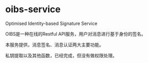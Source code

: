 # oibs-service
Optimised Identity-based Signature Service



OIBS是一种在线的Restful API服务，用户对消息进行基于身份的签名。

本服务提供，消息签名、消息认证两大主要功能。



私钥提取以及其他函数，已经完成，但没有做权限处理。